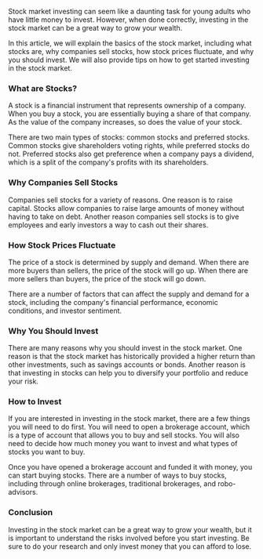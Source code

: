 Stock market investing can seem like a daunting task for young adults who have little money to invest. However, when done correctly, investing in the stock market can be a great way to grow your wealth.

In this article, we will explain the basics of the stock market, including what stocks are, why companies sell stocks, how stock prices fluctuate, and why you should invest. We will also provide tips on how to get started investing in the stock market.

### What are Stocks?

A stock is a financial instrument that represents ownership of a company. When you buy a stock, you are essentially buying a share of that company. As the value of the company increases, so does the value of your stock.

There are two main types of stocks: common stocks and preferred stocks. Common stocks give shareholders voting rights, while preferred stocks do not. Preferred stocks also get preference when a company pays a dividend, which is a split of the company's profits with its shareholders.

### Why Companies Sell Stocks

Companies sell stocks for a variety of reasons. One reason is to raise capital. Stocks allow companies to raise large amounts of money without having to take on debt. Another reason companies sell stocks is to give employees and early investors a way to cash out their shares.

### How Stock Prices Fluctuate

The price of a stock is determined by supply and demand. When there are more buyers than sellers, the price of the stock will go up. When there are more sellers than buyers, the price of the stock will go down.

There are a number of factors that can affect the supply and demand for a stock, including the company's financial performance, economic conditions, and investor sentiment.

### Why You Should Invest

There are many reasons why you should invest in the stock market. One reason is that the stock market has historically provided a higher return than other investments, such as savings accounts or bonds. Another reason is that investing in stocks can help you to diversify your portfolio and reduce your risk.

### How to Invest

If you are interested in investing in the stock market, there are a few things you will need to do first. You will need to open a brokerage account, which is a type of account that allows you to buy and sell stocks. You will also need to decide how much money you want to invest and what types of stocks you want to buy.

Once you have opened a brokerage account and funded it with money, you can start buying stocks. There are a number of ways to buy stocks, including through online brokerages, traditional brokerages, and robo-advisors.

### Conclusion

Investing in the stock market can be a great way to grow your wealth, but it is important to understand the risks involved before you start investing. Be sure to do your research and only invest money that you can afford to lose.